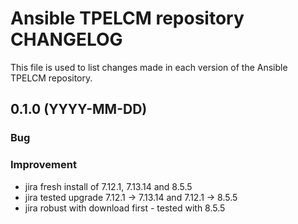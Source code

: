 # Ansible TPELCM repository CHANGELOG

This file is used to list changes made in each version of the Ansible TPELCM repository.

## 0.1.0 (YYYY-MM-DD)

### Bug

### Improvement

- jira fresh install of 7.12.1, 7.13.14 and 8.5.5
- jira tested upgrade 7.12.1 → 7.13.14 and 7.12.1 → 8.5.5
- jira robust with download first - tested with 8.5.5
